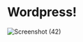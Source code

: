 # Wordpress!
![Screenshot (42)](https://github.com/SDUBEYY/Wordpress/assets/121004148/7c70d526-81d5-4d04-a55e-030fa3d7ca38)
